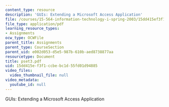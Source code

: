 ```yaml
---
content_type: resource
description: 'GUIs: Extending a Microsoft Access Application'
file: /courses/15-564-information-technology-i-spring-2003/15dd415ef3f1ccbebc1d55fd01d94885_pset3.pdf
file_type: application/pdf
learning_resource_types:
- Assignments
ocw_type: OCWFile
parent_title: Assignments
parent_type: CourseSection
parent_uid: e002d053-d5e5-987b-610b-aed8738877aa
resourcetype: Document
title: pset3.pdf
uid: 15dd415e-f3f1-ccbe-bc1d-55fd01d94885
video_files:
  video_thumbnail_file: null
video_metadata:
  youtube_id: null
---
```

GUIs: Extending a Microsoft Access Application

